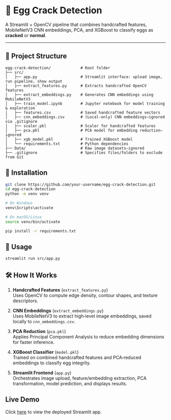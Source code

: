 # 🥚 Egg Crack Detection

A Streamlit + OpenCV pipeline that combines handcrafted features, MobileNetV3 CNN embeddings, PCA, and XGBoost to classify eggs as **cracked** or **normal**.

---

## 📂 Project Structure

```text
egg-crack-detection/             # Root folder
├── src/
│   ├── app.py                   # Streamlit interface: upload image, run pipeline, show output
│   ├── extract_features.py      # Extracts handcrafted OpenCV features
│   ├── extract_embeddings.py    # Generates CNN embeddings using MobileNetV3
│   ├── train_model.ipynb        # Jupyter notebook for model training & exploration
│   ├── features.csv             # Saved handcrafted feature vectors
│   ├── cnn_embeddings.csv       # (Local‑only) CNN embeddings—ignored via .gitignore
│   ├── scaler.pkl               # Scaler for handcrafted features
│   ├── pca.pkl                  # PCA model for embedding reduction—ignored
│   ├── xgb_model.pkl            # Trained XGBoost model
│   └── requirements.txt         # Python dependencies
├── Data/                        # Raw image datasets—ignored
├── .gitignore                   # Specifies files/folders to exclude from Git
```
## 🔧 Installation

```bash
git clone https://github.com/your-username/egg-crack-detection.git
cd egg-crack-detection
python -m venv venv

# On Windows
venv\Scripts\activate

# On macOS/Linux
source venv/bin/activate

pip install -r requirements.txt
```
## 🚀 Usage

```bash
streamlit run src/app.py
```
## 🛠 How It Works

1. **Handcrafted Features** (`extract_features.py`)  
   Uses OpenCV to compute edge density, contour shapes, and texture descriptors.

2. **CNN Embeddings** (`extract_embeddings.py`)  
   Uses MobileNetV3 to extract high‑level image embeddings, saved locally to `cnn_embeddings.csv`.

3. **PCA Reduction** (`pca.pkl`)  
   Applies Principal Component Analysis to reduce embedding dimensions for faster inference.

4. **XGBoost Classifier** (`model.pkl`)  
   Trained on combined handcrafted features and PCA‑reduced embeddings to classify egg integrity.

5. **Streamlit Frontend** (`app.py`)  
   Orchestrates image upload, feature/embedding extraction, PCA transformation, model prediction, and displays results.

## Live Demo
Click [here]([https://<your-app-subdomain>.streamlit.app](https://eggcrackdetection-ag5s46tgu2fcahkriej7as.streamlit.app/)) to view the deployed Streamlit app.








